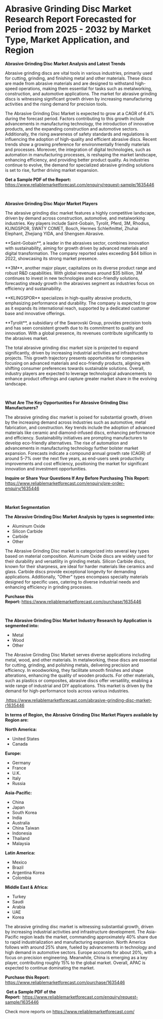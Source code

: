 <p><h1>Abrasive Grinding Disc Market Research Report Forecasted for Period from 2025 -  2032 by Market Type, Market Application, and Region</h1></p><p><strong>Abrasive Grinding Disc Market Analysis and Latest Trends</strong></p>
<p><p>Abrasive grinding discs are vital tools in various industries, primarily used for cutting, grinding, and finishing metal and other materials. These discs are made from abrasive materials and are designed to withstand high-speed operations, making them essential for tasks such as metalworking, construction, and automotive applications. The market for abrasive grinding discs is witnessing significant growth driven by increasing manufacturing activities and the rising demand for precision tools.</p><p>The Abrasive Grinding Disc Market is expected to grow at a CAGR of 6.4% during the forecast period. Factors contributing to this growth include advancements in manufacturing technology, the introduction of innovative products, and the expanding construction and automotive sectors. Additionally, the rising awareness of safety standards and regulations is influencing the adoption of high-quality and efficient abrasive discs. Recent trends show a growing preference for environmentally friendly materials and processes. Moreover, the integration of digital technologies, such as automation in manufacturing processes, is reshaping the market landscape, enhancing efficiency, and providing better product quality. As industries continue to evolve, the demand for specialized abrasive grinding solutions is set to rise, further driving market expansion.</p></p>
<p><strong>Get a Sample PDF of the Report:&nbsp;</strong> <a href="https://www.reliablemarketforecast.com/enquiry/request-sample/1635446?utm_campaign=2750&utm_medium=2&utm_source=Github&utm_content=ia&utm_term=08042025&utm_id=abrasive-grinding-disc">https://www.reliablemarketforecast.com/enquiry/request-sample/1635446</a></p>
<p>&nbsp;</p>
<p><strong>Abrasive Grinding Disc Major Market Players</strong></p>
<p><p>The abrasive grinding disc market features a highly competitive landscape, driven by demand across construction, automotive, and metalworking industries. Key players include Saint-Gobain, Tyrolit, Pferd, 3M, Rhodius, KLINGSPOR, SWATY COMET, Bosch, Hermes Schleifmittel, Zhuhai Elephant, Zhejiang YIDA, and Shengsen Abrasive.</p><p>**Saint-Gobain**, a leader in the abrasives sector, combines innovation with sustainability, aiming for growth driven by advanced materials and digital transformation. The company reported sales exceeding $44 billion in 2022, showcasing its strong market presence.</p><p>**3M**, another major player, capitalizes on its diverse product range and robust R&D capabilities. With global revenues around $35 billion, 3M continues to invest in new technologies and eco-friendly solutions, forecasting steady growth in the abrasives segment as industries focus on efficiency and sustainability.</p><p>**KLINGSPOR** specializes in high-quality abrasive products, emphasizing performance and durability. The company is expected to grow as it expands its international reach, supported by a dedicated customer base and innovative offerings.</p><p>**Tyrolit**, a subsidiary of the Swarovski Group, provides precision tools and has seen consistent growth due to its commitment to quality and innovation. With a global presence, its revenues contribute significantly to the abrasives market.</p><p>The total abrasive grinding disc market size is projected to expand significantly, driven by increasing industrial activities and infrastructure projects. This growth trajectory presents opportunities for companies focusing on advanced materials and eco-friendly products, aligning with shifting consumer preferences towards sustainable solutions. Overall, industry players are expected to leverage technological advancements to enhance product offerings and capture greater market share in the evolving landscape.</p></p>
<p>&nbsp;</p>
<p><strong>What Are The Key Opportunities For Abrasive Grinding Disc Manufacturers?</strong></p>
<p><p>The abrasive grinding disc market is poised for substantial growth, driven by the increasing demand across industries such as automotive, metal fabrication, and construction. Key trends include the adoption of advanced materials like ceramic and diamond-infused discs, enhancing performance and efficiency. Sustainability initiatives are prompting manufacturers to develop eco-friendly alternatives. The rise of automation and advancements in manufacturing technology further bolster market expansion. Forecasts indicate a compound annual growth rate (CAGR) of around 5-7% over the next five years, as end-users seek productivity improvements and cost efficiency, positioning the market for significant innovation and investment opportunities.</p></p>
<p><strong>Inquire or Share Your Questions If Any Before Purchasing This Report:</strong> <a href="https://www.reliablemarketforecast.com/enquiry/pre-order-enquiry/1635446?utm_campaign=2750&utm_medium=2&utm_source=Github&utm_content=ia&utm_term=08042025&utm_id=abrasive-grinding-disc">https://www.reliablemarketforecast.com/enquiry/pre-order-enquiry/1635446</a></p>
<p>&nbsp;</p>
<p><strong>Market Segmentation</strong></p>
<p><strong>The Abrasive Grinding Disc Market Analysis by types is segmented into:</strong></p>
<p><ul><li>Aluminum Oxide</li><li>Silicon Carbide</li><li>Carbide</li><li>Other</li></ul></p>
<p><p>The Abrasive Grinding Disc market is categorized into several key types based on material composition. Aluminum Oxide discs are widely used for their durability and versatility in grinding metals. Silicon Carbide discs, known for their sharpness, are ideal for harder materials like ceramics and glass. Carbide discs provide exceptional longevity for demanding applications. Additionally, "Other" types encompass specialty materials designed for specific uses, catering to diverse industrial needs and enhancing efficiency in grinding processes.</p></p>
<p><strong>Purchase this Report:&nbsp;</strong><a href="https://www.reliablemarketforecast.com/purchase/1635446?utm_campaign=2750&utm_medium=2&utm_source=Github&utm_content=ia&utm_term=08042025&utm_id=abrasive-grinding-disc">https://www.reliablemarketforecast.com/purchase/1635446</a></p>
<p>&nbsp;</p>
<p><strong>The Abrasive Grinding Disc Market Industry Research by Application is segmented into:</strong></p>
<p><ul><li>Metal</li><li>Wood</li><li>Other</li></ul></p>
<p><p>The Abrasive Grinding Disc Market serves diverse applications including metal, wood, and other materials. In metalworking, these discs are essential for cutting, grinding, and polishing metals, delivering precision and efficiency. In woodworking, they facilitate smooth finishes and shape alterations, enhancing the quality of wooden products. For other materials, such as plastics or composites, abrasive discs offer versatility, enabling a wide range of industrial and DIY applications. This market is driven by the demand for high-performance tools across various industries.</p></p>
<p><a href="https://www.reliablemarketforecast.com/abrasive-grinding-disc-market-r1635446?utm_campaign=2750&utm_medium=2&utm_source=Github&utm_content=ia&utm_term=08042025&utm_id=abrasive-grinding-disc">&nbsp;https://www.reliablemarketforecast.com/abrasive-grinding-disc-market-r1635446</a></p>
<p><strong>In terms of Region, the Abrasive Grinding Disc Market Players available by Region are:</strong></p>
<p>
    <p> <strong> North America: </strong>
        <ul>
            <li>United States</li>
            <li>Canada</li>
        </ul>
        </p> 
    <p> <strong> Europe: </strong>
        <ul>
            <li>Germany</li>
            <li>France</li>
            <li>U.K.</li>
            <li>Italy</li>
            <li>Russia</li>
        </ul>
        </p> 
    <p> <strong> Asia-Pacific: </strong>
        <ul>
            <li>China</li>
            <li>Japan</li>
            <li>South Korea</li>
            <li>India</li>
            <li>Australia</li>
            <li>China Taiwan</li>
            <li>Indonesia</li>
            <li>Thailand</li>
            <li>Malaysia</li>
        </ul>
        </p> 
    <p> <strong> Latin America: </strong>
        <ul>
            <li>Mexico</li>
            <li>Brazil</li>
            <li>Argentina Korea</li>
            <li>Colombia</li>
        </ul>
        </p> 
    <p> <strong> Middle East & Africa: </strong>
        <ul>
            <li>Turkey</li>
            <li>Saudi</li>
            <li>Arabia</li>
            <li>UAE</li>
            <li>Korea</li>
        </ul>
    </p>
    </p>
<p><p>The abrasive grinding disc market is witnessing substantial growth, driven by increasing industrial activities and infrastructure development. The Asia-Pacific region leads the market, commanding approximately 40% share due to rapid industrialization and manufacturing expansion. North America follows with around 25% share, fueled by advancements in technology and high demand in automotive sectors. Europe accounts for about 20%, with a focus on precision engineering. Meanwhile, China is emerging as a key player, contributing roughly 15% to the global market. Overall, APAC is expected to continue dominating the market.</p></p>
<p><strong>Purchase this Report: </strong><a href="https://www.reliablemarketforecast.com/purchase/1635446?utm_campaign=2750&utm_medium=2&utm_source=Github&utm_content=ia&utm_term=08042025&utm_id=abrasive-grinding-disc">https://www.reliablemarketforecast.com/purchase/1635446</a></p>
<p>&nbsp;<strong>Get a Sample PDF of the Report:&nbsp;&nbsp;</strong><a href="https://www.reliablemarketforecast.com/enquiry/request-sample/1635446?utm_campaign=2750&utm_medium=2&utm_source=Github&utm_content=ia&utm_term=08042025&utm_id=abrasive-grinding-disc">https://www.reliablemarketforecast.com/enquiry/request-sample/1635446</a></p>
<p><strong></strong></p>
<p>Check more reports on <a href="https://www.reliablemarketforecast.com/?utm_campaign=2750&utm_medium=2&utm_source=Github&utm_content=ia&utm_term=08042025&utm_id=abrasive-grinding-disc">https://www.reliablemarketforecast.com/</a></p>